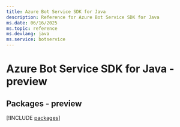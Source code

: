 ```yaml
---
title: Azure Bot Service SDK for Java
description: Reference for Azure Bot Service SDK for Java
ms.date: 06/16/2025
ms.topic: reference
ms.devlang: java
ms.service: botservice
---
```

# Azure Bot Service SDK for Java - preview
## Packages - preview
[!INCLUDE [packages](bot-service-index.md)]